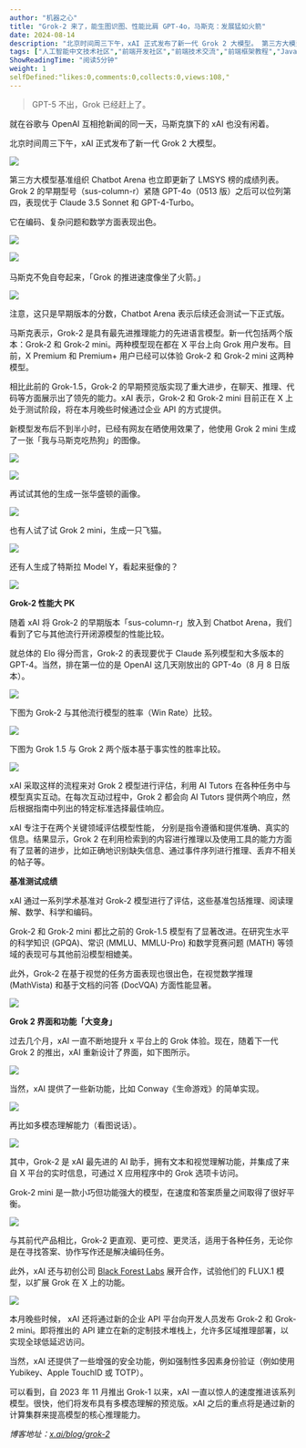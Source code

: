 ```yaml
---
author: "机器之心"
title: "Grok-2 来了，能生图识图、性能比肩 GPT-4o，马斯克：发展猛如火箭"
date: 2024-08-14
description: "北京时间周三下午，xAI 正式发布了新一代 Grok 2 大模型。 第三方大模型基准组织 Chatbot Arena 也立即更新了 LMSYS 榜的成绩列表。"
tags: ["人工智能中文技术社区","前端开发社区","前端技术交流","前端框架教程","JavaScript 学习资源","CSS 技巧与最佳实践","HTML5 最新动态","前端工程师职业发展","开源前端项目","前端技术趋势"]
ShowReadingTime: "阅读5分钟"
weight: 1
selfDefined:"likes:0,comments:0,collects:0,views:108,"
---
```

> GPT-5 不出，Grok 已经赶上了。

就在谷歌与 OpenAI 互相抢新闻的同一天，马斯克旗下的 xAI 也没有闲着。

北京时间周三下午，xAI 正式发布了新一代 Grok 2 大模型。

![](/images/jueJin/73a48f84f8634a7.png)

第三方大模型基准组织 Chatbot Arena 也立即更新了 LMSYS 榜的成绩列表。Grok 2 的早期型号（sus-column-r）紧随 GPT-4o（0513 版）之后可以位列第四，表现优于 Claude 3.5 Sonnet 和 GPT-4-Turbo。

它在编码、复杂问题和数学方面表现出色。

![](/images/jueJin/2871766ab1e243f.png)

‍![](/images/jueJin/4181693fda21438.png)

马斯克不免自夸起来，「Grok 的推进速度像坐了火箭。」

![](/images/jueJin/e22622972f67429.png)

注意，这只是早期版本的分数，Chatbot Arena 表示后续还会测试一下正式版。

马斯克表示，Grok-2 是具有最先进推理能力的先进语言模型。新一代包括两个版本：Grok-2 和 Grok-2 mini。两种模型现在都在 X 平台上向 Grok 用户发布。目前，X Premium 和 Premium+ 用户已经可以体验 Grok-2 和 Grok-2 mini 这两种模型。

相比此前的 Grok-1.5，Grok-2 的早期预览版实现了重大进步，在聊天、推理、代码等方面展示出了领先的能力。xAI 表示，Grok-2 和 Grok-2 mini 目前正在 X 上处于测试阶段，将在本月晚些时候通过企业 API 的方式提供。

新模型发布后不到半小时，已经有网友在晒使用效果了，他使用 Grok 2 mini 生成了一张「我与马斯克吃热狗」的图像。

![](/images/jueJin/c39a7d3c200f42d.png)

![](/images/jueJin/a725751648ba40a.png)

再试试其他的生成一张华盛顿的画像。

![](/images/jueJin/dc27ae5dae364e7.png)

也有人试了试 Grok 2 mini，生成一只飞猫。

![](/images/jueJin/651718a4e408442.png)

还有人生成了特斯拉 Model Y，看起来挺像的？

![](/images/jueJin/cfc06aa21ab1431.png)

**Grok-2 性能大 PK**

随着 xAI 将 Grok-2 的早期版本「sus-column-r」放入到 Chatbot Arena，我们看到了它与其他流行开闭源模型的性能比较。

就总体的 Elo 得分而言，Grok-2 的表现要优于 Claude 系列模型和大多版本的 GPT-4。当然，排在第一位的是 OpenAI 这几天刚放出的 GPT-4o（8 月 8 日版本）。

![](/images/jueJin/3ccf6c4e470b416.png)

下图为 Grok-2 与其他流行模型的胜率（Win Rate）比较。

![](/images/jueJin/927cda6b98ec481.png)

下图为 Grok 1.5 与 Grok 2 两个版本基于事实性的胜率比较。

![](/images/jueJin/376505d9cc234eb.png)

xAI 采取这样的流程来对 Grok 2 模型进行评估，利用 AI Tutors 在各种任务中与模型真实互动。在每次互动过程中，Grok 2 都会向 AI Tutors 提供两个响应，然后根据指南中列出的特定标准选择最佳响应。

xAI 专注于在两个关键领域评估模型性能， 分别是指令遵循和提供准确、真实的信息。结果显示，Grok 2 在利用检索到的内容进行推理以及使用工具的能力方面有了显著的进步，比如正确地识别缺失信息、通过事件序列进行推理、丢弃不相关的帖子等。

**基准测试成绩**

xAI 通过一系列学术基准对 Grok-2 模型进行了评估，这些基准包括推理、阅读理解、数学、科学和编码。

Grok-2 和 Grok-2 mini 都比之前的 Grok-1.5 模型有了显著改进。在研究生水平的科学知识 (GPQA)、常识 (MMLU、MMLU-Pro) 和数学竞赛问题 (MATH) 等领域的表现可与其他前沿模型相媲美。

此外，Grok-2 在基于视觉的任务方面表现也很出色，在视觉数学推理 (MathVista) 和基于文档的问答 (DocVQA) 方面性能显著。

![](/images/jueJin/149203fa026e44c.png)

**Grok 2 界面和功能「大变身」**

过去几个月，xAI 一直不断地提升 x 平台上的 Grok 体验。现在，随着下一代 Grok 2 的推出，xAI 重新设计了界面，如下图所示。

![](/images/jueJin/730e9e9f92b845d.png)

当然，xAI 提供了一些新功能，比如 Conway《生命游戏》的简单实现。

![](/images/jueJin/240db72839b64ae.png)

再比如多模态理解能力（看图说话）。

![](/images/jueJin/e5262a7dbc5c4bb.png)

其中，Grok-2 是 xAI 最先进的 AI 助手，拥有文本和视觉理解功能，并集成了来自 X 平台的实时信息，可通过 X 应用程序中的 Grok 选项卡访问。

Grok-2 mini 是一款小巧但功能强大的模型，在速度和答案质量之间取得了很好平衡。

![](/images/jueJin/d386ad5bacf74f4.png)

与其前代产品相比，Grok-2 更直观、更可控、更灵活，适用于各种任务，无论你是在寻找答案、协作写作还是解决编码任务。

此外，xAI 还与初创公司 [Black Forest Labs](https://link.juejin.cn?target=http%3A%2F%2Fmp.weixin.qq.com%2Fs%3F__biz%3DMzA3MzI4MjgzMw%3D%3D%26mid%3D2650928796%26idx%3D1%26sn%3Df1e04e0d0308a888831d93ca6ec57417%26chksm%3D84e432e2b393bbf4c7ebf5f6962899504f2c167a59bcfe8b6c7d62619f41b228a97fffb67639%26scene%3D21%23wechat_redirect "http://mp.weixin.qq.com/s?__biz=MzA3MzI4MjgzMw==&mid=2650928796&idx=1&sn=f1e04e0d0308a888831d93ca6ec57417&chksm=84e432e2b393bbf4c7ebf5f6962899504f2c167a59bcfe8b6c7d62619f41b228a97fffb67639&scene=21#wechat_redirect") 展开合作，试验他们的 FLUX.1 模型，以扩展 Grok 在 X 上的功能。

![](/images/jueJin/273721b15df8412.png)

本月晚些时候， xAI 还将通过新的企业 API 平台向开发人员发布 Grok-2 和 Grok-2 mini。即将推出的 API 建立在新的定制技术堆栈上，允许多区域推理部署，以实现全球低延迟访问。

当然，xAI 还提供了一些增强的安全功能，例如强制性多因素身份验证（例如使用 Yubikey、Apple TouchID 或 TOTP）。

可以看到，自 2023 年 11 月推出 Grok-1 以来，xAI 一直以惊人的速度推进该系列模型。很快，他们将发布具有多模态理解的预览版。xAI 之后的重点将是通过新的计算集群来提高模型的核心推理能力。

_博客地址：[x.ai/blog/grok-2](https://link.juejin.cn?target=https%3A%2F%2Fx.ai%2Fblog%2Fgrok-2 "https://x.ai/blog/grok-2")_